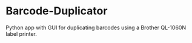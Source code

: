 # Barcode-Duplicator
Python app with GUI for duplicating barcodes using a Brother QL-1060N label printer.

